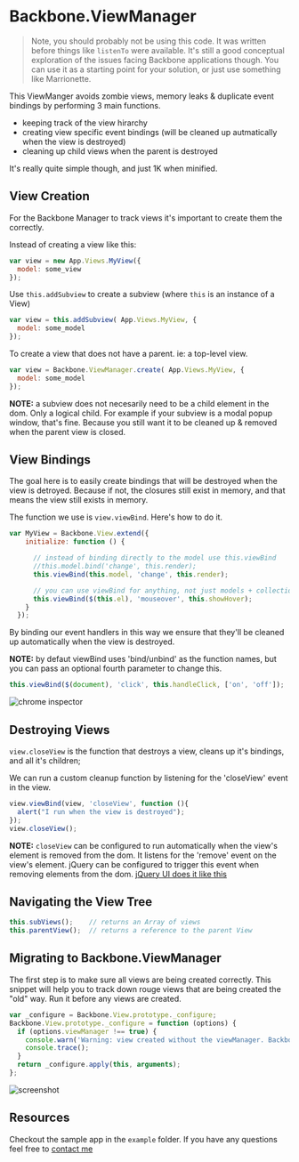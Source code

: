 # Backbone.ViewManager

> Note, you should probably not be using this code. It was written before things like `listenTo` were available. It's still a good conceptual exploration of the issues facing Backbone applications though. You can use it as a starting point for your solution, or just use something like Marrionette.

This ViewManger avoids zombie views, memory leaks & duplicate event bindings by performing 3 main functions.

- keeping track of the view hirarchy
- creating view specific event bindings (will be cleaned up autmatically when the view is destroyed)
- cleaning up child views when the parent is destroyed

It's really quite simple though, and just 1K when minified.

## View Creation

For the Backbone Manager to track views it's important to create them the correctly.

Instead of creating a view like this:

```javascript
var view = new App.Views.MyView({
  model: some_view
});
```

Use `this.addSubview` to create a subview (where `this` is an instance of a View)

```javascript
var view = this.addSubview( App.Views.MyView, {
  model: some_model
});
```

To create a view that does not have a parent. ie: a top-level view.

```javascript
var view = Backbone.ViewManager.create( App.Views.MyView, {
  model: some_model
});
```

**NOTE:** a subview does not necesarily need to be a child element in the dom. Only a logical child.
For example if your subview is a modal popup window, that's fine. Because you still want it to be cleaned up & removed when the parent view is closed.

## View Bindings

The goal here is to easily create bindings that will be destroyed when the view is detroyed.
Because if not, the closures still exist in memory, and that means the view still exists in memory.

The function we use is `view.viewBind`.
Here's how to do it.

```javascript
var MyView = Backbone.View.extend({
    initialize: function () {

      // instead of binding directly to the model use this.viewBind
      //this.model.bind('change', this.render);
      this.viewBind(this.model, 'change', this.render);

      // you can use viewBind for anything, not just models + collections
      this.viewBind($(this.el), 'mouseover', this.showHover);
    }
  });
```

By binding our event handlers in this way we ensure that they'll be cleaned up automatically when the view is destroyed.

**NOTE:** by defaut viewBind uses 'bind/unbind' as the function names, but you can pass an optional fourth parameter to change this.

```javascript
this.viewBind($(document), 'click', this.handleClick, ['on', 'off']);
```
![chrome inspector](http://cl.ly/image/460b3h3m2j2j/content)

## Destroying Views

`view.closeView` is the function that destroys a view, cleans up it's bindings, and all it's children;

We can run a custom cleanup function by listening for the 'closeView' event in the view.

```javascript
view.viewBind(view, 'closeView', function (){
  alert("I run when the view is destroyed");
});
view.closeView();
```

**NOTE:** `closeView` can be configured to run automatically when the view's element is removed from the dom. It listens for the 'remove' event on the view's element.
jQuery can be configured to trigger this event when removing elements from the dom.
 [jQuery UI does it like this](https://gist.github.com/3848926)

## Navigating the View Tree

```javascript
this.subViews();    // returns an Array of views
this.parentView();  // returns a reference to the parent View
```
## Migrating to Backbone.ViewManager

The first step is to make sure all views are being created correctly.
This snippet will help you to track down rouge views that are being created the "old" way. Run it before any views are created.
```javascript
var _configure = Backbone.View.prototype._configure;
Backbone.View.prototype._configure = function (options) {
  if (options.viewManager !== true) {
    console.warn('Warning: view created without the viewManager. Backbone.ViewManager cannot manage views if they are not created correctly.', this);
    console.trace();
  }
  return _configure.apply(this, arguments);
};
```
![screenshot](http://cl.ly/image/0g0c2H0h1P11/content)

## Resources

Checkout the sample app in the `example` folder.
If you have any questions feel free to [contact me](mailto:p3dro.sola@gmail.com)


